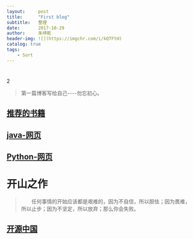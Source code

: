 ```yaml
---
layout:     post
title:      "First blog"
subtitle:   整理
date:       2017-10-29
author:     朱坤乾
header-img: ![](https://imgchr.com/i/kQTFtH)
catalog: true
tags:
    - Sort
---
```


# 
2
>第一篇博客写给自己----勿忘初心。

## [推荐的书籍](https://book.douban.com/subject/2567698/)

## [java-网页](https://www.zhihu.com/question/28477388)

## [Python-网页](http://cn.python-requests.org/zh_CN/latest/)

# 开山之作

>　　任何事情的开始应该都是艰难的，因为不自信，所以胆怯；因为畏难，所以止步；因为不坚定，所以放弃；那么你会失败。

## [开源中国](https://www.oschina.net/)